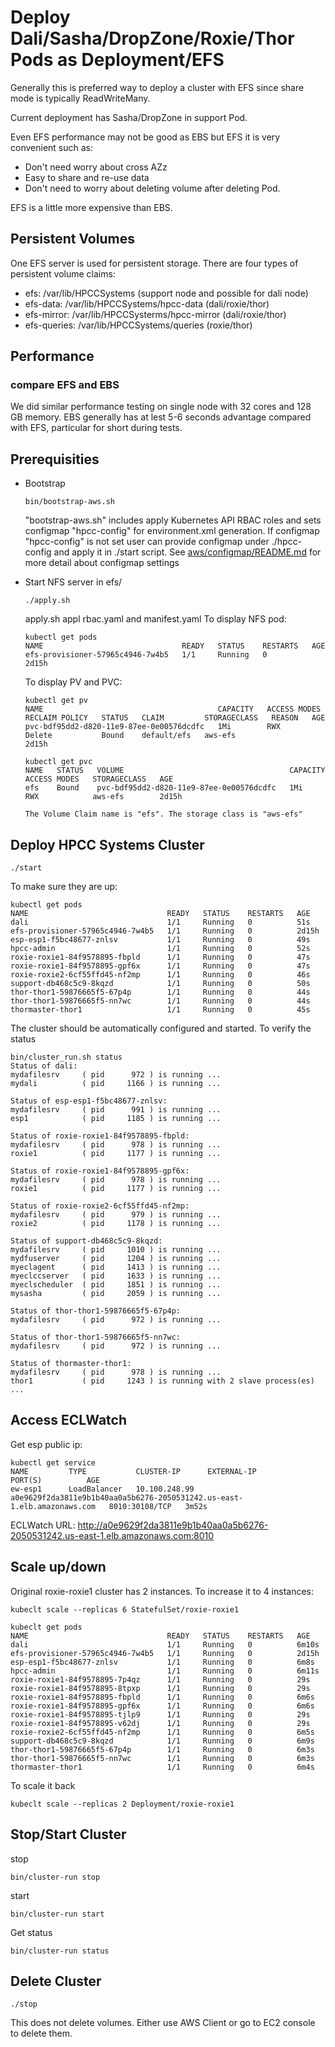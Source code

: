 # Deploy Dali/Sasha/DropZone/Roxie/Thor Pods as Deployment/EFS

Generally this is preferred way to deploy a cluster with EFS since share mode is typically ReadWriteMany.

Current deployment has Sasha/DropZone in support Pod.

Even EFS performance may not be good as EBS but EFS it is very convenient such as:
- Don't need worry about cross AZz
- Easy to share and re-use data
- Don't need to worry about deleting volume after deleting Pod.

EFS is a little more expensive than EBS.

## Persistent Volumes
One EFS server is used for persistent storage.
There are four types of persistent volume claims:
  - efs: /var/lib/HPCCSystems (support node and possible for dali node)
  - efs-data: /var/lib/HPCCSystems/hpcc-data  (dali/roxie/thor)
  - efs-mirror: /var/lib/HPCCSysterms/hpcc-mirror (dali/roxie/thor)
  - efs-queries: /var/lib/HPCCSystems/queries (roxie/thor)

## Performance
### compare EFS and EBS
We did similar performance testing on single node with 32 cores and 128 GB memory.
EBS generally has at lest 5-6 seconds advantage compared with EFS, particular for short during tests.


## Prerequisities
- Bootstrap
  ```console
  bin/bootstrap-aws.sh
  ```
  "bootstrap-aws.sh" includes apply Kubernetes API RBAC roles and sets configmap "hpcc-config" for environment.xml generation.  If configmap "hpcc-config" is not set user can provide configmap under ./hpcc-config and apply it in ./start script. See [aws/configmap/README.md](../../../aws/configmap/README.md) for more detail about configmap settings

- Start NFS server
  in efs/
  ```console
  ./apply.sh
  ```
  apply.sh appl rbac.yaml and manifest.yaml
  To display NFS pod:
  ```console
  kubectl get pods
  NAME                               READY   STATUS    RESTARTS   AGE
  efs-provisioner-57965c4946-7w4b5   1/1     Running   0          2d15h
  ```
  To display PV and PVC:
  ```console
  kubectl get pv
  NAME                                       CAPACITY   ACCESS MODES   RECLAIM POLICY   STATUS   CLAIM         STORAGECLASS   REASON   AGE
  pvc-bdf95dd2-d820-11e9-87ee-0e00576dcdfc   1Mi        RWX            Delete           Bound    default/efs   aws-efs                 2d15h

  kubectl get pvc
  NAME   STATUS   VOLUME                                     CAPACITY   ACCESS MODES   STORAGECLASS   AGE
  efs    Bound    pvc-bdf95dd2-d820-11e9-87ee-0e00576dcdfc   1Mi        RWX            aws-efs        2d15h

  The Volume Claim name is "efs". The storage class is "aws-efs"

## Deploy HPCC Systems Cluster
```console
./start
```
To make sure they are up:
```console
kubectl get pods
NAME                               READY   STATUS    RESTARTS   AGE
dali                               1/1     Running   0          51s
efs-provisioner-57965c4946-7w4b5   1/1     Running   0          2d15h
esp-esp1-f5bc48677-znlsv           1/1     Running   0          49s
hpcc-admin                         1/1     Running   0          52s
roxie-roxie1-84f9578895-fbpld      1/1     Running   0          47s
roxie-roxie1-84f9578895-gpf6x      1/1     Running   0          47s
roxie-roxie2-6cf55ffd45-nf2mp      1/1     Running   0          46s
support-db468c5c9-8kqzd            1/1     Running   0          50s
thor-thor1-59876665f5-67p4p        1/1     Running   0          44s
thor-thor1-59876665f5-nn7wc        1/1     Running   0          44s
thormaster-thor1                   1/1     Running   0          45s
```

The cluster should be automatically configured and started.
To verify the status
```console
bin/cluster_run.sh status
Status of dali:
mydafilesrv     ( pid      972 ) is running ...
mydali          ( pid     1166 ) is running ...

Status of esp-esp1-f5bc48677-znlsv:
mydafilesrv     ( pid      991 ) is running ...
esp1            ( pid     1185 ) is running ...

Status of roxie-roxie1-84f9578895-fbpld:
mydafilesrv     ( pid      978 ) is running ...
roxie1          ( pid     1177 ) is running ...

Status of roxie-roxie1-84f9578895-gpf6x:
mydafilesrv     ( pid      978 ) is running ...
roxie1          ( pid     1177 ) is running ...

Status of roxie-roxie2-6cf55ffd45-nf2mp:
mydafilesrv     ( pid      979 ) is running ...
roxie2          ( pid     1178 ) is running ...

Status of support-db468c5c9-8kqzd:
mydafilesrv     ( pid     1010 ) is running ...
mydfuserver     ( pid     1204 ) is running ...
myeclagent      ( pid     1413 ) is running ...
myeclccserver   ( pid     1633 ) is running ...
myeclscheduler  ( pid     1851 ) is running ...
mysasha         ( pid     2059 ) is running ...

Status of thor-thor1-59876665f5-67p4p:
mydafilesrv     ( pid      972 ) is running ...

Status of thor-thor1-59876665f5-nn7wc:
mydafilesrv     ( pid      972 ) is running ...

Status of thormaster-thor1:
mydafilesrv     ( pid      978 ) is running ...
thor1           ( pid     1243 ) is running with 2 slave process(es) ...

```


## Access ECLWatch
Get esp public ip:
```console
kubectl get service
NAME         TYPE           CLUSTER-IP      EXTERNAL-IP                                                               PORT(S)          AGE
ew-esp1      LoadBalancer   10.100.248.99   a0e9629f2da3811e9b1b40aa0a5b6276-2050531242.us-east-1.elb.amazonaws.com   8010:30108/TCP   3m52s

```
ECLWatch URL: http://a0e9629f2da3811e9b1b40aa0a5b6276-2050531242.us-east-1.elb.amazonaws.com:8010

## Scale up/down
Original roxie-roxie1 cluster has 2 instances.
To increase it to 4 instances:
```console
kubeclt scale --replicas 6 StatefulSet/roxie-roxie1

kubeclt get pods
NAME                               READY   STATUS    RESTARTS   AGE
dali                               1/1     Running   0          6m10s
efs-provisioner-57965c4946-7w4b5   1/1     Running   0          2d15h
esp-esp1-f5bc48677-znlsv           1/1     Running   0          6m8s
hpcc-admin                         1/1     Running   0          6m11s
roxie-roxie1-84f9578895-7p4qz      1/1     Running   0          29s
roxie-roxie1-84f9578895-8tpxp      1/1     Running   0          29s
roxie-roxie1-84f9578895-fbpld      1/1     Running   0          6m6s
roxie-roxie1-84f9578895-gpf6x      1/1     Running   0          6m6s
roxie-roxie1-84f9578895-tjlp9      1/1     Running   0          29s
roxie-roxie1-84f9578895-v62dj      1/1     Running   0          29s
roxie-roxie2-6cf55ffd45-nf2mp      1/1     Running   0          6m5s
support-db468c5c9-8kqzd            1/1     Running   0          6m9s
thor-thor1-59876665f5-67p4p        1/1     Running   0          6m3s
thor-thor1-59876665f5-nn7wc        1/1     Running   0          6m3s
thormaster-thor1                   1/1     Running   0          6m4s

```
To scale it back
```console
kubeclt scale --replicas 2 Deployment/roxie-roxie1
```


## Stop/Start Cluster
stop
```console
bin/cluster-run stop
```
start
```console
bin/cluster-run start
```

Get status
```console
bin/cluster-run status

```

## Delete Cluster ###
```console
./stop
```
This does not delete volumes. Either use AWS Client or go to EC2 console to delete them.
